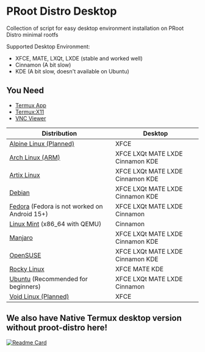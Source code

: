 # PRoot Distro Desktop
Collection of script for easy desktop environment installation on PRoot Distro minimal rootfs

Supported Desktop Environment:

- XFCE, MATE, LXQt, LXDE (stable and worked well)
- Cinnamon (A bit slow)
- KDE (A bit slow, doesn't available on Ubuntu)

## You Need
- [Termux App](https://github.com/termux/termux-app/releases)
- [Termux:X11](https://github.com/termux/termux-x11/releases)
- [VNC Viewer](https://play.google.com/store/apps/details?id=com.realvnc.viewer.android)


| Distribution     | Desktop   |
|------------------|------------|
| [Alpine Linux (Planned)](https://github.com/arfshl/proot-distro-desktop/tree/main/alpine) | XFCE
| [Arch Linux (ARM)](https://github.com/arfshl/proot-distro-desktop/tree/main/arch) | XFCE LXQt MATE LXDE Cinnamon KDE |
| [Artix Linux](https://github.com/arfshl/proot-distro-desktop/tree/main/artix) | XFCE LXQt MATE LXDE Cinnamon KDE | 
| [Debian](https://github.com/arfshl/proot-distro-desktop/tree/main/debian) | XFCE LXQt MATE LXDE Cinnamon KDE |
| [Fedora](https://github.com/arfshl/proot-distro-desktop/tree/main/fedora) (Fedora is not worked on Android 15+) | XFCE LXQt MATE LXDE Cinnamon |
| [Linux Mint](https://github.com/arfshl/proot-distro-desktop/tree/main/linuxmint) (x86_64 with QEMU) | Cinnamon
| [Manjaro](https://github.com/arfshl/proot-distro-desktop/tree/main/manjaro) | XFCE LXQt MATE LXDE Cinnamon KDE | 
| [OpenSUSE](https://github.com/arfshl/proot-distro-desktop/tree/main/opensuse/)     |  XFCE LXQt MATE LXDE Cinnamon KDE   |
| [Rocky Linux](https://github.com/arfshl/proot-distro-desktop/tree/main/el/rocky) | XFCE MATE KDE   |
| [Ubuntu](https://github.com/arfshl/proot-distro-desktop/tree/main/ubuntu) (Recommended for beginners) | XFCE LXQt MATE LXDE Cinnamon
| [Void Linux (Planned)](https://github.com/arfshl/proot-distro-desktop/tree/main/void) | XFCE

## We also have Native Termux desktop version without proot-distro here!

[![Readme Card](https://github-readme-stats.vercel.app/api/pin/?username=arfshl&repo=termux-desktop&theme=transparent)](https://github.com/arfshl/termux-desktop)
